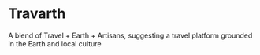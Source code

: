# Travarth
A blend of Travel + Earth + Artisans, suggesting a travel platform grounded in the Earth and local culture
